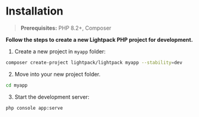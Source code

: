 # Installation

> **Prerequisites:** PHP 8.2+, Composer

**Follow the steps to create a new Lightpack PHP project for development.**

1. Create a new project in `myapp` folder:

```bash
composer create-project lightpack/lightpack myapp --stability=dev
```

2. Move into your new project folder.

```bash
cd myapp
```

3. Start the development server:

```bash
php console app:serve
```
